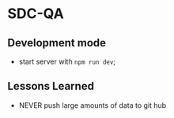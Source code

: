 # SDC-QA

## Development mode
* start server with `npm run dev`;

## Lessons Learned
* NEVER push large amounts of data to git hub